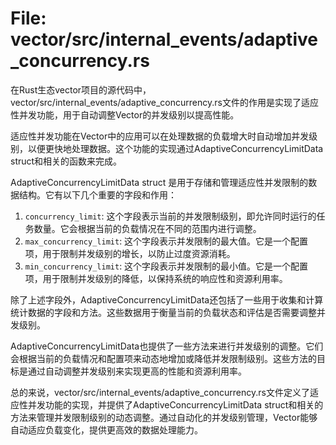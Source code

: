 # File: vector/src/internal_events/adaptive_concurrency.rs

在Rust生态vector项目的源代码中，vector/src/internal_events/adaptive_concurrency.rs文件的作用是实现了适应性并发功能，用于自动调整Vector的并发级别以提高性能。

适应性并发功能在Vector中的应用可以在处理数据的负载增大时自动增加并发级别，以便更快地处理数据。这个功能的实现通过AdaptiveConcurrencyLimitData struct和相关的函数来完成。

AdaptiveConcurrencyLimitData struct 是用于存储和管理适应性并发限制的数据结构。它有以下几个重要的字段和作用：

1. `concurrency_limit`: 这个字段表示当前的并发限制级别，即允许同时运行的任务数量。它会根据当前的负载情况在不同的范围内进行调整。
2. `max_concurrency_limit`: 这个字段表示并发限制的最大值。它是一个配置项，用于限制并发级别的增长，以防止过度资源消耗。
3. `min_concurrency_limit`: 这个字段表示并发限制的最小值。它是一个配置项，用于限制并发级别的降低，以保持系统的响应性和资源利用率。

除了上述字段外，AdaptiveConcurrencyLimitData还包括了一些用于收集和计算统计数据的字段和方法。这些数据用于衡量当前的负载状态和评估是否需要调整并发级别。

AdaptiveConcurrencyLimitData也提供了一些方法来进行并发级别的调整。它们会根据当前的负载情况和配置项来动态地增加或降低并发限制级别。这些方法的目标是通过自动调整并发级别来实现更高的性能和资源利用率。

总的来说，vector/src/internal_events/adaptive_concurrency.rs文件定义了适应性并发功能的实现，并提供了AdaptiveConcurrencyLimitData struct和相关的方法来管理并发限制级别的动态调整。通过自动化的并发级别管理，Vector能够自动适应负载变化，提供更高效的数据处理能力。

